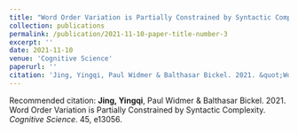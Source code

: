 ```yaml
---
title: "Word Order Variation is Partially Constrained by Syntactic Complexity"
collection: publications
permalink: /publication/2021-11-10-paper-title-number-3
excerpt: ''
date: 2021-11-10
venue: 'Cognitive Science'
paperurl: ''
citation: 'Jing, Yingqi, Paul Widmer & Balthasar Bickel. 2021. &quot;Word Order Variation is Partially Constrained by Syntactic Complexity.&quot; <i>Cognitive Science</i>. '
---
```


Recommended citation: **Jing, Yingqi**, Paul Widmer & Balthasar Bickel. 2021. Word Order Variation is Partially Constrained by Syntactic Complexity. *Cognitive Science*. 45, e13056. 

